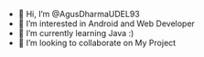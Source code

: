 - 👋 Hi, I’m @AgusDharmaUDEL93
- 👀 I’m interested in Android and Web Developer
- 🌱 I’m currently learning Java :)
- 💞️ I’m looking to collaborate on My Project

<!---
AgusDharmaUDEL93/AgusDharmaUDEL93 is a ✨ special ✨ repository because its `README.md` (this file) appears on your GitHub profile.
You can click the Preview link to take a look at your changes.
--->
